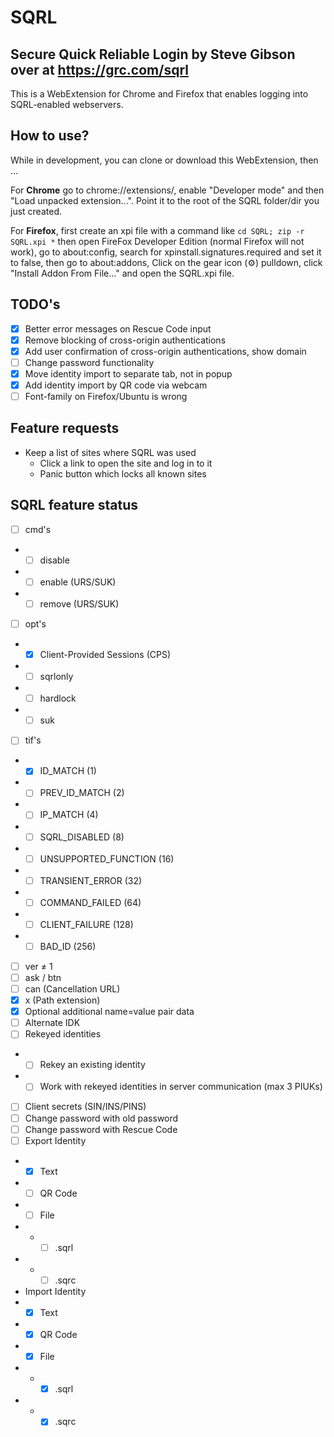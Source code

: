 # SQRL

## Secure Quick Reliable Login by Steve Gibson over at https://grc.com/sqrl
This is a WebExtension for Chrome and Firefox that enables logging into SQRL-enabled webservers.

## How to use?
While in development, you can clone or download this WebExtension, then ...

For **Chrome** go to chrome://extensions/, enable "Developer mode" and then "Load unpacked extension...". Point it to the root of the SQRL folder/dir you just created.

For **Firefox**, first create an xpi file with a command like `cd SQRL; zip -r SQRL.xpi *` then open FireFox Developer Edition (normal Firefox will not work), go to about:config, search for xpinstall.signatures.required and set it to false, then go to about:addons, Click on the gear icon (⚙) pulldown, click "Install Addon From File..." and open the SQRL.xpi file.

## TODO's
- [x] Better error messages on Rescue Code input
- [x] Remove blocking of cross-origin authentications
- [x] Add user confirmation of cross-origin authentications, show domain
- [ ] Change password functionality
- [x] Move identity import to separate tab, not in popup
- [x] Add identity import by QR code via webcam
- [ ] Font-family on Firefox/Ubuntu is wrong

## Feature requests
- Keep a list of sites where SQRL was used
	- Click a link to open the site and log in to it
	- Panic button which locks all known sites

## SQRL feature status
- [ ] cmd's
- - [ ] disable
- - [ ] enable (URS/SUK)
- - [ ] remove (URS/SUK)
- [ ] opt's
- - [x] Client-Provided Sessions (CPS)
- - [ ] sqrlonly
- - [ ] hardlock
- - [ ] suk
- [ ] tif's
- - [x] ID_MATCH (1) 
- - [ ] PREV_ID_MATCH (2) 
- - [ ] IP_MATCH (4) 
- - [ ] SQRL_DISABLED (8) 
- - [ ] UNSUPPORTED_FUNCTION (16) 
- - [ ] TRANSIENT_ERROR (32) 
- - [ ] COMMAND_FAILED (64) 
- - [ ] CLIENT_FAILURE (128) 
- - [ ] BAD_ID (256) 
- [ ] ver ≠ 1
- [ ] ask / btn
- [ ] can (Cancellation URL)
- [x] x (Path extension)
- [x] Optional additional name=value pair data
- [ ] Alternate IDK
- [ ] Rekeyed identities
- - [ ] Rekey an existing identity
- - [ ] Work with rekeyed identities in server communication (max 3 PIUKs)
- [ ] Client secrets (SIN/INS/PINS)
- [ ] Change password with old password
- [ ] Change password with Rescue Code
- [ ] Export Identity
- - [x] Text
- - [ ] QR Code
- -  [ ] File
- - - [ ] .sqrl
- - - [ ] .sqrc
- Import Identity
- - [x] Text
- - [x] QR Code
- - [x] File
- - - [x] .sqrl
- - - [x] .sqrc
